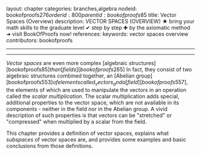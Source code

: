 layout: chapter
categories: branches,algebra
nodeid: bookofproofs$276
orderid: 800
parentid: bookofproofs$85
title: Vector Spaces (Overview)
description: VECTOR SPACES (OVERVIEW) ★ bring your math skills to the graduate level ✔ step by step ✚ by the axiomatic method ➜ visit BookOfProofs now!
references: 
keywords: vector spaces overview
contributors: bookofproofs

---


---

_Vector spaces_ are even more complex [algebraic structures][bookofproofs$85] than [fields][bookofproofs$265] In fact, they consist of two algebraic structures combined together, an [Abelian group][bookofproofs$553] of elements called _vectors_ and a [field][bookofproofs$557], the elements of which are used to manipulate the vectors in an operation called the _scalar multiplication_. The scalar multiplication adds special, additional properties to the vector space, which are not available in its components - neither in the field nor in the Abelian group. A vivid description of such properties is that vectors can be "stretched" or "compressed" when multiplied by a scalar from the field.

This chapter provides a definition of vector spaces, explains what _subspaces_ of vector spaces are, and provides some examples and basic conclusions from those definitions.
